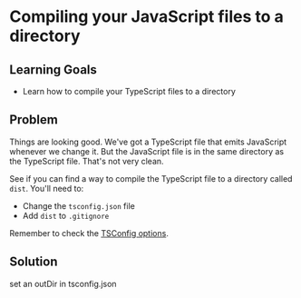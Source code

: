 # Compiling your JavaScript files to a directory

## Learning Goals

- Learn how to compile your TypeScript files to a directory

## Problem

Things are looking good. We've got a TypeScript file that emits JavaScript whenever we change it. But the JavaScript file is in the same directory as the TypeScript file. That's not very clean.

See if you can find a way to compile the TypeScript file to a directory called `dist`. You'll need to:

- Change the `tsconfig.json` file
- Add `dist` to `.gitignore`

Remember to check the [TSConfig options](https://www.typescriptlang.org/tsconfig).

## Solution

set an outDir in tsconfig.json
